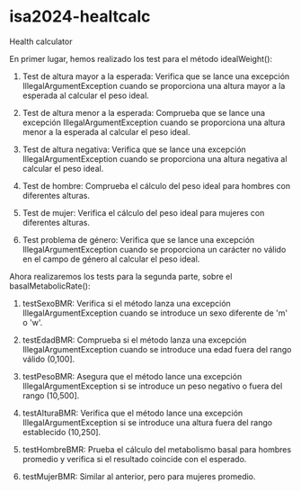 # isa2024-healtcalc
Health calculator

En primer lugar, hemos realizado los test para el método idealWeight():

1. Test de altura mayor a la esperada:
Verifica que se lance una excepción IllegalArgumentException cuando se proporciona una altura mayor a la esperada al calcular el peso ideal.

2. Test de altura menor a la esperada:
Comprueba que se lance una excepción IllegalArgumentException cuando se proporciona una altura menor a la esperada al calcular el peso ideal.

3. Test de altura negativa:
Verifica que se lance una excepción IllegalArgumentException cuando se proporciona una altura negativa al calcular el peso ideal.

4. Test de hombre:
Comprueba el cálculo del peso ideal para hombres con diferentes alturas.

5. Test de mujer:
Verifica el cálculo del peso ideal para mujeres con diferentes alturas.

6. Test problema de género:
Verifica que se lance una excepción IllegalArgumentException cuando se proporciona un carácter no válido en el campo de género al calcular el peso ideal.

Ahora realizaremos los tests para la segunda parte, sobre el basalMetabolicRate():

1. testSexoBMR:
Verifica si el método lanza una excepción IllegalArgumentException cuando se introduce un sexo diferente de 'm' o 'w'.

2. testEdadBMR: 
Comprueba si el método lanza una excepción IllegalArgumentException cuando se introduce una edad fuera del rango válido (0,100].

3. testPesoBMR: 
Asegura que el método lance una excepción IllegalArgumentException si se introduce un peso negativo o fuera del rango (10,500].

4. testAlturaBMR: 
Verifica que el método lance una excepción IllegalArgumentException si se introduce una altura fuera del rango establecido (10,250].

5. testHombreBMR: 
Prueba el cálculo del metabolismo basal para hombres promedio y verifica si el resultado coincide con el esperado.

6. testMujerBMR: 
Similar al anterior, pero para mujeres promedio.




